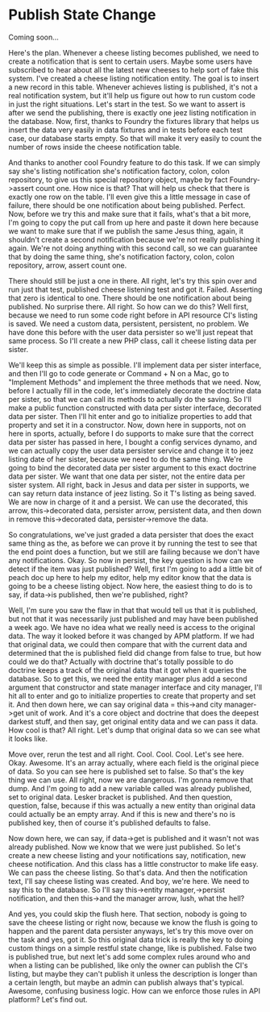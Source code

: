 # Publish State Change

Coming soon...

Here's the plan. Whenever a cheese listing becomes published, we need to create a
notification that is sent to certain users. Maybe some users have subscribed to hear
about all the latest new cheeses to help sort of fake this system. I've created a
cheese listing notification entity. The goal is to insert a new record in this table.
Whenever achieves listing is published, it's not a real notification system, but
it'll help us figure out how to run custom code in just the right situations. Let's
start in the test. So we want to assert is after we send the publishing, there is
exactly one jeez listing notification in the database. Now, first, thanks to Foundry
the fixtures library that helps us insert the data very easily in data fixtures and
in tests before each test case, our database starts empty. So that will make it very
easily to count the number of rows inside the cheese notification table.

And thanks to another cool Foundry feature to do this task. If we can simply say
she's listing notification she's notification factory, colon, colon repository, to
give us this special repository object, maybe by fact Foundry->assert count one. How
nice is that? That will help us check that there is exactly one row on the table.
I'll even give this a little message in case of failure, there should be one
notification about being published. Perfect. Now, before we try this and make sure
that it fails, what's that a bit more, I'm going to copy the put call from up here
and paste it down here because we want to make sure that if we publish the same Jesus
thing, again, it shouldn't create a second notification because we're not really
publishing it again. We're not doing anything with this second call, so we can
guarantee that by doing the same thing, she's notification factory, colon, colon
repository, arrow, assert count one.

There should still be just a one in there. All right, let's try this spin over and
run just that test, published cheese listening test and got it. Failed. Asserting
that zero is identical to one. There should be one notification about being
published. No surprise there. All right. So how can we do this? Well first, because
we need to run some code right before in API resource CI's listing is saved. We need
a custom data, persistent, persistent, no problem. We have done this before with the
user data persister so we'll just repeat that same process. So I'll create a new PHP
class, call it cheese listing data per sister.

We'll keep this as simple as possible. I'll implement data per sister interface, and
then I'll go to code generate or Command + N on a Mac, go to "Implement Methods" and
implement the three methods that we need. Now, before I actually fill in the code,
let's immediately decorate the doctrine data per sister, so that we can call its
methods to actually do the saving. So I'll make a public function constructed with
data per sister interface, decorated data per sister. Then I'll hit enter and go to
initialize properties to add that property and set it in a constructor. Now, down
here in supports, not on here in sports, actually, before I do supports to make sure
that the correct data per sister has passed in here, I bought a config services
dynamo, and we can actually copy the user data persister service and change it to
jeez listing date of her sister, because we need to do the same thing. We're going to
bind the decorated data per sister argument to this exact doctrine data per sister.
We want that one data per sister, not the entire data per sister system. All right,
back in Jesus and data per sister in supports, we can say return data instance of
jeez listing. So it T's listing as being saved. We are now in charge of it and a
persist. We can use the decorated, this arrow, this->decorated data, persister arrow,
persistent data, and then down in remove this->decorated data, persister->remove the
data.

So congratulations, we've just graded a data persister that does the exact same thing
as the, as before we can prove it by running the test to see that the end point does
a function, but we still are failing because we don't have any notifications. Okay.
So now in persist, the key question is how can we detect if the item was just
published? Well, first I'm going to add a little bit of peach doc up here to help my
editor, help my editor know that the data is going to be a cheese listing object. Now
here, the easiest thing to do is to say, if data->is published, then we're published,
right?

Well, I'm sure you saw the flaw in that that would tell us that it is published, but
not that it was necessarily just published and may have been published a week ago. We
have no idea what we really need is access to the original data. The way it looked
before it was changed by APM platform. If we had that original data, we could then
compare that with the current data and determined that the is published field did
change from false to true, but how could we do that? Actually with doctrine that's
totally possible to do doctrine keeps a track of the original data that it got when
it queries the database. So to get this, we need the entity manager plus add a second
argument that constructor and state manager interface and city manager, I'll hit all
to enter and go to initialize properties to create that property and set it. And then
down here, we can say original data = this->and city manager->get unit of work. And
it's a core object and doctrine that does the deepest darkest stuff, and then say,
get original entity data and we can pass it data. How cool is that? All right. Let's
dump that original data so we can see what it looks like.

Move over, rerun the test and all right. Cool. Cool. Cool. Let's see here. Okay.
Awesome. It's an array actually, where each field is the original piece of data. So
you can see here is published set to false. So that's the key thing we can use. All
right, now we are dangerous. I'm gonna remove that dump. And I'm going to add a new
variable called was already published, set to original data. Lesker bracket is
published. And then question, question, false, because if this was actually a new
entity than original data could actually be an empty array. And if this is new and
there's no is published key, then of course it's published defaults to false.

Now down here, we can say, if data->get is published and it wasn't not was already
published. Now we know that we were just published. So let's create a new cheese
listing and your notifications say, notification, new cheese notification. And this
class has a little constructor to make life easy. We can pass the cheese listing. So
that's data. And then the notification text, I'll say cheese listing was created. And
boy, we're here. We need to say this to the database. So I'll say this->entity
manager,->persist notification, and then this->and the manager arrow, lush, what the
hell?

And yes, you could skip the flush here. That section, nobody is going to save the
cheese listing or right now, because we know the flush is going to happen and the
parent data persister anyways, let's try this move over on the task and yes, got it.
So this original data trick is really the key to doing custom things on a simple
restful state change, like is published. False two is published true, but next let's
add some complex rules around who and when a listing can be published, like only the
owner can publish the CI's listing, but maybe they can't publish it unless the
description is longer than a certain length, but maybe an admin can publish always
that's typical. Awesome, confusing business logic. How can we enforce those rules in
API platform? Let's find out.

